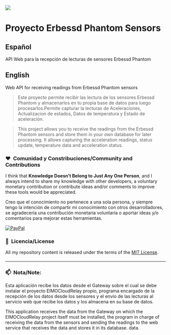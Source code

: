 ![](https://user-images.githubusercontent.com/6364350/227820028-916b3bf1-29b1-406d-8b80-99d27df2b262.png)

# Proyecto Erbessd Phantom Sensors
## Español

API Web para la recepción de lecturas de sensores Erbessd Phantom

## English

Web API for receiving readings from Erbessd Phantom sensors

>Este proyecto permite recibir las lectura de los sensores Erbessd Phantom y almacenarlos en tu propia base de datos para luego procesarlos.Permite capturar la lecturas de Aceleraciones, Actualizacion de estados, Datos de temperatura y Estado de aceleración.

>This project allows you to receive the readings from the Erbessd Phantom sensors and store them in your own database for later processing. It allows capturing the acceleration readings, status update, temperature data and acceleration status.

### ❤️&nbsp; Comunidad y Constribuciones/Community and Contributions
I think that **Knowledge Doesn’t Belong to Just Any One Person**, and I always intend to share my knowledge with other developers, a voluntary monetary contribution or contribute ideas and/or comments to improve these tools would be appreciated.

Creo que el conocimiento no pertenece a una sola persona, y siempre tengo la intención de compartir mi conocimiento con otros desarrolladores, se agradecería una contribución monetaria voluntaria o aportar ideas y/o comentarios para mejorar estas herramientas.

[![PayPal](https://img.shields.io/badge/PayPal-00457C?style=for-the-badge&logo=paypal&logoColor=white)](https://www.paypal.com/donate/?hosted_button_id=KLAA3NASCXP8E)
### 📘&nbsp; Licencia/License
All my repository content is released under the terms of the [MIT License](LICENSE.txt).

#### 
---
### 📫&nbsp; Nota/Note:

Esta aplicación recibe los datos desde el Gateway sobre el cual se debe instalar el proyecto EIMOCloudRelay propio, programa encargado de la recepción de los datos desde los sensores y el envio de las lecturas al servicio web que recibe los datos y los almacena en su base de datos.

This application receives the data from the Gateway on which the EIMOCloudRelay project itself must be installed, the program in charge of receiving the data from the sensors and sending the readings to the web service that receives the data and stores it in its database. data.
